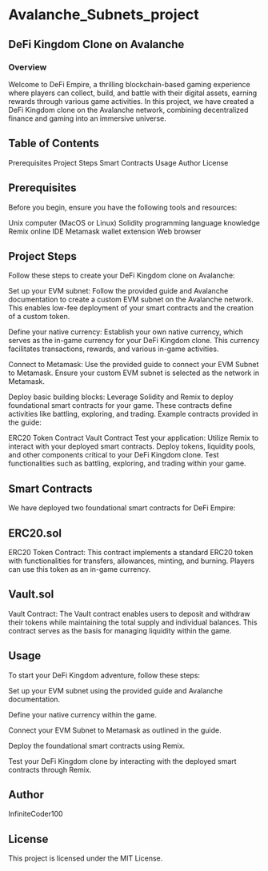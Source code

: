 # Avalanche_Subnets_project

## DeFi Kingdom Clone on Avalanche
### Overview
Welcome to DeFi Empire, a thrilling blockchain-based gaming experience where players can collect, build, and battle with their digital assets, earning rewards through various game activities. In this project, we have created a DeFi Kingdom clone on the Avalanche network, combining decentralized finance and gaming into an immersive universe.

## Table of Contents
Prerequisites
Project Steps
Smart Contracts
Usage
Author
License

## Prerequisites
Before you begin, ensure you have the following tools and resources:

Unix computer (MacOS or Linux)
Solidity programming language knowledge
Remix online IDE
Metamask wallet extension
Web browser
## Project Steps
Follow these steps to create your DeFi Kingdom clone on Avalanche:

Set up your EVM subnet: Follow the provided guide and Avalanche documentation to create a custom EVM subnet on the Avalanche network. This enables low-fee deployment of your smart contracts and the creation of a custom token.

Define your native currency: Establish your own native currency, which serves as the in-game currency for your DeFi Kingdom clone. This currency facilitates transactions, rewards, and various in-game activities.

Connect to Metamask: Use the provided guide to connect your EVM Subnet to Metamask. Ensure your custom EVM subnet is selected as the network in Metamask.

Deploy basic building blocks: Leverage Solidity and Remix to deploy foundational smart contracts for your game. These contracts define activities like battling, exploring, and trading. Example contracts provided in the guide:

ERC20 Token Contract
Vault Contract
Test your application: Utilize Remix to interact with your deployed smart contracts. Deploy tokens, liquidity pools, and other components critical to your DeFi Kingdom clone. Test functionalities such as battling, exploring, and trading within your game.

## Smart Contracts
We have deployed two foundational smart contracts for DeFi Empire:

## ERC20.sol
ERC20 Token Contract: This contract implements a standard ERC20 token with functionalities for transfers, allowances, minting, and burning. Players can use this token as an in-game currency.

## Vault.sol
Vault Contract: The Vault contract enables users to deposit and withdraw their tokens while maintaining the total supply and individual balances. This contract serves as the basis for managing liquidity within the game.


## Usage
To start your DeFi Kingdom adventure, follow these steps:

Set up your EVM subnet using the provided guide and Avalanche documentation.

Define your native currency within the game.

Connect your EVM Subnet to Metamask as outlined in the guide.

Deploy the foundational smart contracts using Remix.

Test your DeFi Kingdom clone by interacting with the deployed smart contracts through Remix.

## Author
InfiniteCoder100


## License
This project is licensed under the MIT License.
